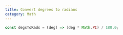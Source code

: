 ```yaml
---
title: Convert degrees to radians
category: Math
---
```


```js
const degsToRads = (deg) => (deg * Math.PI) / 180.0;
```
